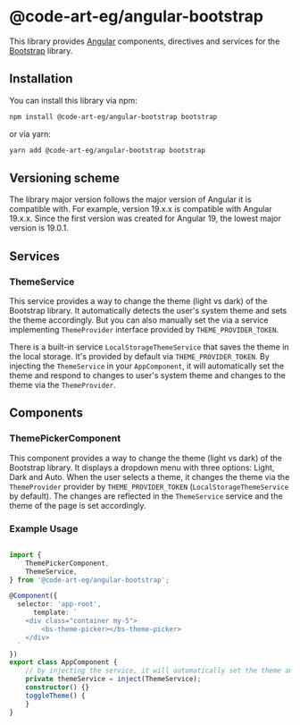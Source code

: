 # @code-art-eg/angular-bootstrap

This library provides [Angular](https://angular.dev/) components, directives and services for the [Bootstrap](https://getbootstrap.com/) library.

## Installation

You can install this library via npm:

```bash
npm install @code-art-eg/angular-bootstrap bootstrap
```

or via yarn:

```bash
yarn add @code-art-eg/angular-bootstrap bootstrap
```

## Versioning scheme

The library major version follows the major version of Angular it is compatible with. For example, version 19.x.x is compatible with Angular 19.x.x. Since the first version was created for Angular 19, the lowest major version is 19.0.1.

## Services

### ThemeService

This service provides a way to change the theme (light vs dark) of the Bootstrap library. It automatically detects the user's system theme and sets the theme accordingly. But you can also manually set the via
a service implementing `ThemeProvider` interface provided by `THEME_PROVIDER_TOKEN`.

There is a built-in service `LocalStorageThemeService` that saves the theme in the local storage. It's provided by default via `THEME_PROVIDER_TOKEN`.
By injecting the `ThemeService` in your `AppComponent`, it will automatically set the theme and respond to changes to user's system theme 
and changes to the theme via the `ThemeProvider`.

## Components

### ThemePickerComponent

This component provides a way to change the theme (light vs dark) of the Bootstrap library. It displays a dropdown menu with three options: Light, Dark and Auto.
When the user selects a theme, it changes the theme via the `ThemeProvider` provider  by `THEME_PROVIDER_TOKEN` (`LocalStorageThemeService` by default).
The changes are reflected in the `ThemeService` service and the theme of the page is set accordingly.

### Example Usage

```typescript

import {
	ThemePickerComponent,
	ThemeService,
} from '@code-art-eg/angular-bootstrap';

@Component({
  selector: 'app-root',
	  template: `
	<div class="container my-5">
		<bs-theme-picker></bs-theme-picker>
	</div>
  `
})
export class AppComponent {
	// by injecting the service, it will automatically set the theme and respond to changes to user's system theme and changes to the theme via the ThemeProvider.
	private themeService = inject(ThemeService);
  	constructor() {}
  	toggleTheme() {
  	}
}
```

